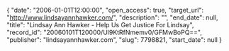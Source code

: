 {
  "date": "2006-01-01T12:00:00", 
  "open_access": true, 
  "target_url": "http://www.lindsayannhawker.com/", 
  "description": "", 
  "end_date": null, 
  "title": "Lindsay Ann Hawker - Help Us Get Justice For Lindsay", 
  "record_id": "20060101T120000/Ul9KtRfNmemv0/GFMwBoPQ==", 
  "publisher": "lindsayannhawker.com", 
  "slug": 7798821, 
  "start_date": null
}

